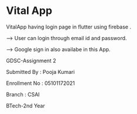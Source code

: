 # Vital App

VitalApp having login page in flutter using firebase .


--> User can login through email id and password.


--> Google sign in also availabe in this App.










GDSC-Assignment 2



Submitted By : Pooja Kumari

Enrollment No : 05101172021

Branch : CSAI

BTech-2nd Year
